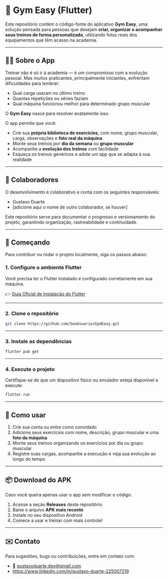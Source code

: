 # 💪 Gym Easy (Flutter)

Este repositório contém o código-fonte do aplicativo **Gym Easy**, uma solução pensada para pessoas que desejam **criar, organizar e acompanhar seus treinos de forma personalizada**, utilizando fotos reais dos equipamentos que têm acesso na academia.

---

## 🏋️‍♂️ Sobre o App

Treinar não é só ir à academia — é um compromisso com a evolução pessoal. Mas muitos praticantes, principalmente iniciantes, enfrentam dificuldades para lembrar:

- Qual carga usaram no último treino
- Quantas repetições ou séries faziam
- Qual máquina funcionou melhor para determinado grupo muscular

O **Gym Easy** nasce para resolver exatamente isso.

O app permite que você:

- Crie sua **própria biblioteca de exercícios**, com nome, grupo muscular, carga, observações e **foto real da máquina**
- Monte seus treinos por **dia da semana** ou **grupo muscular**
- Acompanhe a **evolução dos treinos** com facilidade
- Esqueça os treinos genéricos e adote um app que se adapta à sua realidade

---

## 👥 Colaboradores

O desenvolvimento é colaborativo e conta com os seguintes responsáveis:

- Gustavo Duarte
- [adicione aqui o nome de outro colaborador, se houver]

Este repositório serve para documentar o progresso e versionamento do projeto, garantindo organização, rastreabilidade e continuidade.

---

## 🚀 Começando

Para contribuir ou rodar o projeto localmente, siga os passos abaixo:

### 1. Configure o ambiente Flutter

Você precisa ter o Flutter instalado e configurado corretamente em sua máquina.

👉 [Guia Oficial de Instalação do Flutter](https://flutter.dev/docs/get-started/install)

---

### 2. Clone o repositório

```bash
git clone https://github.com/SeuUsuario/GymEasy.git
```

---

### 3. Instale as dependências

```bash
flutter pub get
```

---

### 4. Execute o projeto

Certifique-se de que um dispositivo físico ou emulador esteja disponível e execute:

```bash
flutter run
```

---

## 📱 Como usar

1. Crie sua conta ou entre como convidado
2. Adicione seus exercícios com nome, descrição, grupo muscular e uma **foto da máquina**
3. Monte seus treinos organizando os exercícios por dia ou grupo muscular
4. Registre suas cargas, acompanhe a execução e veja sua evolução ao longo do tempo

---

## 📦 Download do APK

Caso você queira apenas usar o app sem modificar o código:

1. Acesse a seção **Releases** deste repositório
2. Baixe o arquivo **APK mais recente**
3. Instale no seu dispositivo Android
4. Comece a usar e treinar com mais controle!

---

## ✉️ Contato

Para sugestões, bugs ou contribuições, entre em contato com:

- 📧 gustavoduarte.dev@gmail.com
- https://www.linkedin.com/in/gustavo-duarte-225007219
